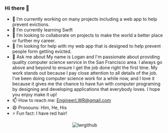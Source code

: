 ### Hi there 👋

- 🔭 I’m currently working on many projects including a web app to help prevent evictions.
- 🌱 I’m currently learning Swift
- 👯 I’m looking to collaborate on projects to make the world a better place or further my career.
- 🤔 I’m looking for help with my web app that is designed to help prevent people form getting evicted.
- 💬 Ask me about My name is Logan and I'm passionate about providing quality computer science service in the San Francisco area. I always go above and beyond to ensure I get the job done right the first time. My work stands out because I pay close attention to all details of the job. I’ve been doing computer science work for a while now, and I love it because it gives me the chance to have fun with computer programing by designing and developing applications that everybody loves. I hope you enjoy make it up!
- 📫 How to reach me: EngineerLWR@gmail.com
- 😄 Pronouns: Him, He, His
- ⚡ Fun fact: I have red hair!


<p align="center"> <img src="https://github-readme-stats.vercel.app/api?username=lwrgithub&show_icons=true&theme=gotham" alt="lwrgithub" />

